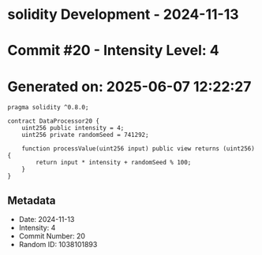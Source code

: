 ﻿# solidity Development - 2024-11-13
# Commit #20 - Intensity Level: 4
# Generated on: 2025-06-07 12:22:27
```solidity
pragma solidity ^0.8.0;

contract DataProcessor20 {
    uint256 public intensity = 4;
    uint256 private randomSeed = 741292;

    function processValue(uint256 input) public view returns (uint256) {
        return input * intensity + randomSeed % 100;
    }
}
```
## Metadata
- Date: 2024-11-13
- Intensity: 4
- Commit Number: 20
- Random ID: 1038101893
